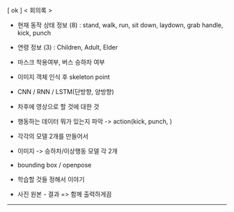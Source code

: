 [ ok ]
< 회의록 >
- 현재 동작 상태 정보 (8) : stand, walk, run, sit down, laydown,  grab handle, kick, punch
- 연령 정보 (3) : Children, Adult, Elder
- 마스크 착용여부, 버스 승하차 여부

- 이미지 객체 인식 후 skeleton point
- CNN / RNN / LSTM(단방향, 양방향)
- 차후에 영상으로 할 것에 대한 것
- 행동하는 데이터 뭐가 있는지 파악 -> action(kick, punch, )
- 각각의 모델 2개를 만들어서
- 이미지 -> 승하차/이상행동 모델 각 2개
- bounding box / openpose

- 학습할 것들 정해서 이야기
- 사진 원본 - 결과 => 함께 출력하게끔
***
